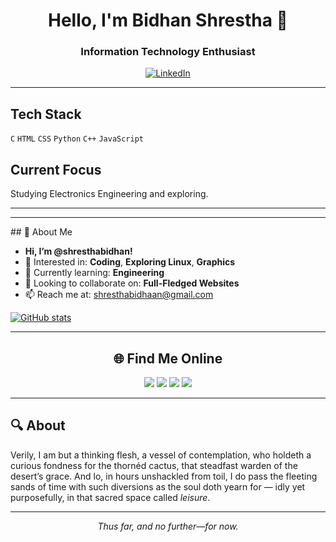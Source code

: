 <div align="center">
  
# Hello, I'm Bidhan Shrestha 👋

### Information Technology Enthusiast
[![LinkedIn](https://img.shields.io/badge/LinkedIn-%230077B5.svg?logo=linkedin&logoColor=white)](https://linkedin.com/in/shresthabidhan)
</div>

---


## Tech Stack

`C` `HTML` `CSS` `Python` `C++` `JavaScript`

## Current Focus

Studying Electronics Engineering and exploring.

---

<div align="center">
  




</div>


---
<div bgcolor="red">
## 👋 About Me

- **Hi, I’m @shresthabidhan!**
- 👀 Interested in: **Coding**, **Exploring Linux**, **Graphics**
- 🌱 Currently learning: **Engineering**
- 💞️ Looking to collaborate on: **Full-Fledged Websites**
- 📫 Reach me at: [shresthabidhaan@gmail.com](mailto:shresthabidhaan@gmail.com)
</div>

[![GitHub stats](https://github-readme-stats.vercel.app/api?username=shresthabidhan&show_icons=true&theme=tokyonight&hide_border=true&count_private=true&hide_title=true)](https://github.com/shresthabidhan)

---

<div align="center">
  <h2>🌐 Find Me Online</h2>
  <a href="https://bits.ly/3bkAEry"><img src="https://img.shields.io/badge/YouTube-Channel-red?style=for-the-badge&logo=youtube"></a>
  <a href="https://bits.ly/3KyK7Lk"><img src="https://img.shields.io/badge/Blogspot-Blog-orange?style=for-the-badge&logo=blogger"></a>
  <a href="https://bits.ly/3CganGS"><img src="https://img.shields.io/badge/WordPress-Site-blue?style=for-the-badge&logo=wordpress"></a>
  <a href="https://b62ss.glitch.me"><img src="https://img.shields.io/badge/More-Links-purple?style=for-the-badge&logo=linktree"></a>
</div>

---



## 🔍 About

Verily, I am but a thinking flesh, a vessel of contemplation, who holdeth a curious fondness for the thornéd cactus, that steadfast warden of the desert’s grace. And lo, in hours unshackled from toil, I do pass the fleeting sands of time with such diversions as the soul doth yearn for — idly yet purposefully, in that sacred space called *leisure*.


---

<div align="center">
  <em>Thus far, and no further—for now.</em>
</div>
</body>

